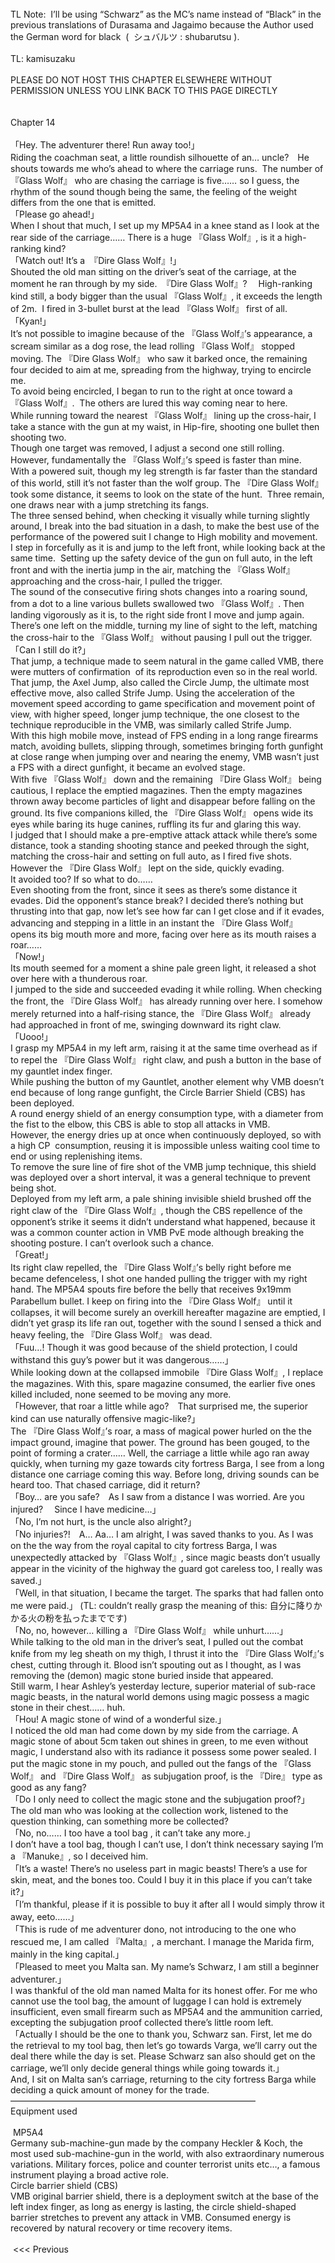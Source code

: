 <br/>
TL Note:  I’ll be using “Schwarz” as the MC’s name instead of “Black” in the previous translations of Durasama and Jagaimo because the Author used the German word for black  (  シュバルツ : shubarutsu ).<br/>
<br/>
TL: kamisuzaku<br/>
<br/>
PLEASE DO NOT HOST THIS CHAPTER ELSEWHERE WITHOUT<br/>
PERMISSION UNLESS YOU LINK BACK TO THIS PAGE DIRECTLY<br/>
 <br/>
<br/>
Chapter 14<br/>
<br/>
「Hey. The adventurer there! Run away too!」<br/>
Riding the coachman seat, a little roundish silhouette of an… uncle?　He shouts towards me who’s ahead to where the carriage runs.  The number of 『Glass Wolf』 who are chasing the carriage is five…… so I guess, the rhythm of the sound though being the same, the feeling of the weight differs from the one that is emitted.<br/>
「Please go ahead!」<br/>
When I shout that much, I set up my MP5A4 in a knee stand as I look at the rear side of the carriage…… There is a huge 『Glass Wolf』, is it a high-ranking kind?<br/>
「Watch out! It’s a　『Dire Glass Wolf』!」<br/>
Shouted the old man sitting on the driver’s seat of the carriage, at the moment he ran through by my side.  『Dire Glass Wolf』?　 High-ranking kind still, a body bigger than the usual 『Glass Wolf』, it exceeds the length of 2m.  I fired in 3-bullet burst at the lead 『Glass Wolf』 first of all.<br/>
「Kyan!」<br/>
It’s not possible to imagine because of the 『Glass Wolf』’s appearance, a scream similar as a dog rose, the lead rolling 『Glass Wolf』 stopped moving. The 『Dire Glass Wolf』 who saw it barked once, the remaining four decided to aim at me, spreading from the highway, trying to encircle me.<br/>
To avoid being encircled, I began to run to the right at once toward a 『Glass Wolf』.  The others are lured this way coming near to here.<br/>
While running toward the nearest 『Glass Wolf』 lining up the cross-hair, I take a stance with the gun at my waist, in Hip-fire, shooting one bullet then shooting two.<br/>
Though one target was removed, I adjust a second one still rolling.<br/>
However, fundamentally the 『Glass Wolf』’s speed is faster than mine.<br/>
With a powered suit, though my leg strength is far faster than the standard of this world, still it’s not faster than the wolf group. The 『Dire Glass Wolf』 took some distance, it seems to look on the state of the hunt.  Three remain, one draws near with a jump stretching its fangs.<br/>
The three sensed behind, when checking it visually while turning slightly around, I break into the bad situation in a dash, to make the best use of the performance of the powered suit I change to High mobility and movement.<br/>
I step in forcefully as it is and jump to the left front, while looking back at the same time.  Setting up the safety device of the gun on full auto, in the left front and with the inertia jump in the air, matching the 『Glass Wolf』 approaching and the cross-hair, I pulled the trigger.<br/>
The sound of the consecutive firing shots changes into a roaring sound, from a dot to a line various bullets swallowed two 『Glass Wolf』. Then landing vigorously as it is, to the right side front I move and jump again. There’s one left on the middle, turning my line of sight to the left, matching the cross-hair to the 『Glass Wolf』 without pausing I pull out the trigger.<br/>
「Can I still do it?」<br/>
That jump, a technique made to seem natural in the game called VMB, there were mutters of confirmation  of its reproduction even so in the real world.<br/>
That jump, the Axel Jump, also called the Circle Jump, the ultimate most effective move, also called Strife Jump. Using the acceleration of the movement speed according to game specification and movement point of view, with higher speed, longer jump technique, the one closest to the technique reproducible in the VMB, was similarly called Strife Jump.<br/>
With this high mobile move, instead of FPS ending in a long range firearms match, avoiding bullets, slipping through, sometimes bringing forth gunfight at close range when jumping over and nearing the enemy, VMB wasn’t just a FPS with a direct gunfight, it became an evolved stage.<br/>
With five 『Glass Wolf』 down and the remaining 『Dire Glass Wolf』 being cautious, I replace the emptied magazines. Then the empty magazines thrown away become particles of light and disappear before falling on the ground. Its five companions killed, the 『Dire Glass Wolf』 opens wide its eyes while baring its huge canines, ruffling its fur and glaring this way.<br/>
I judged that I should make a pre-emptive attack attack while there’s some distance, took a standing shooting stance and peeked through the sight, matching the cross-hair and setting on full auto, as I fired five shots. However the 『Dire Glass Wolf』 lept on the side, quickly evading.<br/>
It avoided too? If so what to do……<br/>
Even shooting from the front, since it sees as there’s some distance it evades. Did the opponent’s stance break? I decided there’s nothing but thrusting into that gap, now let’s see how far can I get close and if it evades, advancing and stepping in a little in an instant the 『Dire Glass Wolf』 opens its big mouth more and more, facing over here as its mouth raises a roar……<br/>
「Now!」<br/>
Its mouth seemed for a moment a shine pale green light, it released a shot over here with a thunderous roar.<br/>
I jumped to the side and succeeded evading it while rolling. When checking the front, the 『Dire Glass Wolf』 has already running over here. I somehow merely returned into a half-rising stance, the 『Dire Glass Wolf』 already had approached in front of me, swinging downward its right claw.<br/>
「Uooo!」<br/>
I grasp my MP5A4 in my left arm, raising it at the same time overhead as if to repel the 『Dire Glass Wolf』 right claw, and push a button in the base of my gauntlet index finger.<br/>
While pushing the button of my Gauntlet, another element why VMB doesn’t end because of long range gunfight, the Circle Barrier Shield (CBS) has been deployed.<br/>
A round energy shield of an energy consumption type, with a diameter from the fist to the elbow, this CBS is able to stop all attacks in VMB.<br/>
However, the energy dries up at once when continuously deployed, so with a high CP  consumption, reusing it is impossible unless waiting cool time to end or using replenishing items.<br/>
To remove the sure line of fire shot of the VMB jump technique, this shield was deployed over a short interval, it was a general technique to prevent being shot.<br/>
Deployed from my left arm, a pale shining invisible shield brushed off the right claw of the 『Dire Glass Wolf』, though the CBS repellence of the opponent’s strike it seems it didn’t understand what happened, because it was a common counter action in VMB PvE mode although breaking the shooting posture. I can’t overlook such a chance.<br/>
「Great!」<br/>
Its right claw repelled, the 『Dire Glass Wolf』’s belly right before me became defenceless, I shot one handed pulling the trigger with my right hand. The MP5A4 spouts fire before the belly that receives 9x19mm Parabellum bullet. I keep on firing into the 『Dire Glass Wolf』 until it collapses, it will become surely an overkill hereafter magazine are emptied, I didn’t yet grasp its life ran out, together with the sound I sensed a thick and heavy feeling, the 『Dire Glass Wolf』 was dead.<br/>
「Fuu…! Though it was good because of the shield protection, I could withstand this guy’s power but it was dangerous……」<br/>
While looking down at the collapsed immobile 『Dire Glass Wolf』, I replace the magazines. With this, spare magazine consumed, the earlier five ones killed included, none seemed to be moving any more.<br/>
「However, that roar a little while ago?　That surprised me, the superior kind can use naturally offensive magic-like?」<br/>
The 『Dire Glass Wolf』’s roar, a mass of magical power hurled on the the impact ground, imagine that power. The ground has been gouged, to the point of forming a crater…… Well, the carriage a little while ago ran away quickly, when turning my gaze towards city fortress Barga, I see from a long distance one carriage coming this way. Before long, driving sounds can be heard too. That chased carriage, did it return?<br/>
「Boy… are you safe?　As I saw from a distance I was worried. Are you injured?　 Since I have medicine…」<br/>
「No, I’m not hurt, is the uncle also alright?」<br/>
「No injuries?!　A… Aa… I am alright, I was saved thanks to you. As I was on the the way from the royal capital to city fortress Barga, I was unexpectedly attacked by 『Glass Wolf』, since magic beasts don’t usually appear in the vicinity of the highway the guard got careless too, I really was saved.」<br/>
「Well, in that situation, I became the target. The sparks that had fallen onto me were paid.」 (TL: couldn’t really grasp the meaning of this: 自分に降りかかる火の粉を払ったまでです)<br/>
「No, no, however… killing a 『Dire Glass Wolf』 while unhurt……」<br/>
While talking to the old man in the driver’s seat, I pulled out the combat knife from my leg sheath on my thigh, I thrust it into the 『Dire Glass Wolf』’s chest, cutting through it. Blood isn’t spouting out as I thought, as I was removing the (demon) magic stone buried inside that appeared.<br/>
Still warm, I hear Ashley’s yesterday lecture, superior material of sub-race magic beasts, in the natural world demons using magic possess a magic stone in their chest…… huh.<br/>
「Hou! A magic stone of wind of a wonderful size.」<br/>
I noticed the old man had come down by my side from the carriage. A magic stone of about 5cm taken out shines in green, to me even without magic, I understand also with its radiance it possess some power sealed. I put the magic stone in my pouch, and pulled out the fangs of the 『Glass Wolf』 and 『Dire Glass Wolf』 as subjugation proof, is the 『Dire』 type as good as any fang?<br/>
「Do I only need to collect the magic stone and the subjugation proof?」<br/>
The old man who was looking at the collection work, listened to the question thinking, can something more be collected?<br/>
「No, no…… I too have a tool bag , it can’t take any more.」<br/>
I don’t have a tool bag, though I can’t use, I don’t think necessary saying I’m a 『Manuke』, so I deceived him.<br/>
「It’s a waste! There’s no useless part in magic beasts! There’s a use for skin, meat, and the bones too. Could I buy it in this place if you can’t take it?」<br/>
「I’m thankful, please if it is possible to buy it after all I would simply throw it away, eeto……」<br/>
「This is rude of me adventurer dono, not introducing to the one who rescued me, I am called 『Malta』, a merchant. I manage the Marida firm, mainly in the king capital.」<br/>
「Pleased to meet you Malta san. My name’s Schwarz, I am still a beginner adventurer.」<br/>
I was thankful of the old man named Malta for its honest offer. For me who cannot use the tool bag, the amount of luggage I can hold is extremely insufficient, even small firearm such as MP5A4 and the ammunition carried, excepting the subjugation proof collected there’s little room left.<br/>
「Actually I should be the one to thank you, Schwarz san. First, let me do the retrieval to my tool bag, then let’s go towards Varga, we’ll carry out the deal there while the day is set. Please Schwarz san also should get on the carriage, we’ll only decide general things while going towards it.」<br/>
And, I sit on Malta san’s carriage, returning to the city fortress Barga while deciding a quick amount of money for the trade.<br/>
————————————————————————————<br/>
Equipment used<br/>
<br/>
 MP5A4<br/>
Germany sub-machine-gun made by the company Heckler & Koch, the most used sub-machine-gun in the world, with also extraordinary numerous variations. Military forces, police and counter terrorist units etc…, a famous instrument playing a broad active role.<br/>
Circle barrier shield (CBS)<br/>
VMB original barrier shield, there is a deployment switch at the base of the left index finger, as long as energy is lasting, the circle shield-shaped barrier stretches to prevent any attack in VMB. Consumed energy is recovered by natural recovery or time recovery items.<br/>
<br/>
 <<< Previous                                            <Title>                                           Next>>><br/>
<br/>
<br/>
            __ATA.cmd.push(function() {<br/>
                __ATA.initVideoSlot('atatags-370373-5e92abbcc56be', {<br/>
                    sectionId: '370373',<br/>
                    format: 'inread'<br/>
                });<br/>
            });<br/>
        <br/>
 <br/>
<br/>
				__ATA.cmd.push(function() {<br/>
					__ATA.initDynamicSlot({<br/>
						id: 'atatags-26942-5e92abbcc57d7',<br/>
						location: 120,<br/>
						formFactor: '001',<br/>
						label: {<br/>
							text: 'Advertisements',<br/>
						},<br/>
						creative: {<br/>
							reportAd: {<br/>
								text: 'Report this ad',<br/>
							},<br/>
							privacySettings: {<br/>
								text: 'Privacy settings',<br/>
							}<br/>
						}<br/>
					});<br/>
				});<br/>
			Share this:TwitterFacebookLike this:Like Loading... 